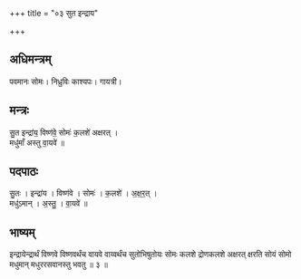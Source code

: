 +++
title = "०३ सुत इन्द्राय"

+++
## अधिमन्त्रम्
पवमानः सोमः। निध्रुविः काश्यपः। गायत्री।

## मन्त्रः
सु॒त इन्द्रा॑य॒ विष्ण॑वे॒ सोमः॑ क॒लशे॑ अक्षरत् ।  
मधु॑माँ अस्तु वा॒यवे॑ ॥

## पदपाठः
सु॒तः । इन्द्रा॑य । विष्ण॑वे । सोमः॑ । क॒लशे॑ । अ॒क्ष॒र॒त् ।  
मधु॑ऽमान् । अ॒स्तु॒ । वा॒यवे॑ ॥

## भाष्यम्
इन्द्रायेन्द्रार्थं विष्णवे विष्णवर्थंच वायवे वाय्वर्थंच सुतोभिषुतोयः सोमः कलशे द्रोणकलशे अक्षरत् क्षरति सोयं सोमो मधुमान् मधुररसवानस्तु भवतु ॥ ३ ॥